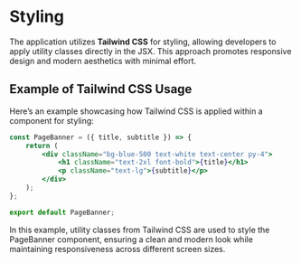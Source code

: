 # Styling

The application utilizes **Tailwind CSS** for styling, allowing developers to apply utility classes directly in the JSX. This approach promotes responsive design and modern aesthetics with minimal effort.

## Example of Tailwind CSS Usage

Here’s an example showcasing how Tailwind CSS is applied within a component for styling:

```jsx
const PageBanner = ({ title, subtitle }) => {
    return (
        <div className="bg-blue-500 text-white text-center py-4">
            <h1 className="text-2xl font-bold">{title}</h1>
            <p className="text-lg">{subtitle}</p>
        </div>
    );
};

export default PageBanner;
```
In this example, utility classes from Tailwind CSS are used to style the PageBanner component, ensuring a clean and modern look while maintaining responsiveness across different screen sizes.